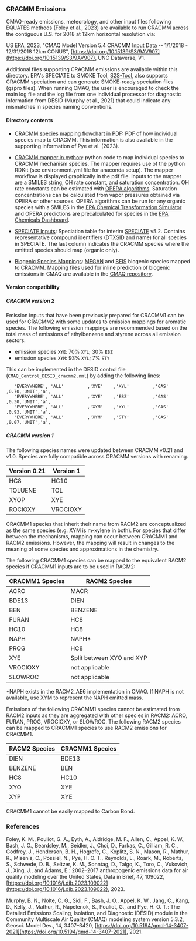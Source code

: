 ### CRACMM Emissions

CMAQ-ready emissions, meteorology, and other input files following EQUATES methods (Foley et al., 2023) are available to run CRACMM across the contiguous U.S. for 2018 at 12km horizontal resolution via:

US EPA, 2023, "CMAQ Model Version 5.4 CRACMM Input Data -- 1/1/2018 - 12/31/2018 12km CONUS", [https://doi.org/10.15139/S3/9AV907](https://doi.org/10.15139/S3/9AV907), UNC Dataverse, V1.


Additional files supporting CRACMM emissions are available within this directory. EPA's SPECIATE to SMOKE Tool, [S2S-Tool](https://github.com/USEPA/S2S-Tool), also supports CRACMM speciation and can generate SMOKE-ready speciation files (gspro files). When running CMAQ, the user is encouraged to check the main log file and the log file from one individual processor for diagnostic information from DESID (Murphy et al., 2021) that could indicate any mismatches in species naming conventions.

#### Directory contents

- [CRACMM species mapping flowchart in PDF](cracmm_mapping_flowchart_v1.pdf): PDF of how individual species map to CRACMM. This information is also available in the supporting information of Pye et al. (2023).

- [CRACMM mapper in python](cracmm_mapper.py): python code to map individual species to CRACMM mechanism species. The mapper requires use of the python RDKit (see environment.yml file for anaconda setup). The mapper workflow is displayed graphically in the pdf file. Inputs to the mapper are a SMILES string, OH rate constant, and saturation concentration. OH rate constants can be estimated with [OPERA algorithms](https://github.com/kmansouri/OPERA). Saturation concentrations can be calculated from vapor pressures obtained via OPERA or other sources. OPERA algorithms can be run for any organic species with a SMILES in the [EPA Chemical Transformation Simulator](https://qed.epa.gov/cts/pchemprop/input/) and OPERA predictions are precalculated for species in the [EPA Chemicals Dashboard](https://comptox.epa.gov/dashboard/). 

- [SPECIATE Inputs](SPECIATEInputs): Speciation table for interim [SPECIATE](https://www.epa.gov/air-emissions-modeling/speciate) v5.2. Contains representative compound identifiers (DTXSID and name) for all species in SPECIATE. The last column indicates the CRACMM species where the emitted species should map (organic only).

- [Biogenic Species Mappings](BiogenicMappings): [MEGAN](https://bai.ess.uci.edu/megan) and [BEIS](https://www.epa.gov/air-emissions-modeling/biogenic-emission-inventory-system-beis) biogenic species mapped to CRACMM. Mapping files used for inline prediction of biogenic emissions in CMAQ are available in the [CMAQ repository](https://github.com/USEPA/CMAQ/tree/main/CCTM/src/biog).

#### Version compatibility

##### CRACMM version 2
Emission inputs that have been previously prepared for CRACMM1 can be used for CRACMM2 with some updates to emission mappings for aromatic species. The following emission mappings are recommended based on the total mass of emissions of ethylbenzene and styrene across all emission sectors:
- emission species `XYE`: 70% `XYL`; 30% `EBZ`
- emission species `XYM`: 93% `XYL`; 7% `STY`

This can be implemented in the DESID control file (`CMAQ_Control_DESID_cracmm2.nml`) by adding the following lines:
```
   'EVERYWHERE', 'ALL'         ,'XYE'    ,'XYL'         ,'GAS'  ,0.70,'UNIT','a',
   'EVERYWHERE', 'ALL'         ,'XYE'    ,'EBZ'         ,'GAS'  ,0.30,'UNIT','a',
   'EVERYWHERE', 'ALL'         ,'XYM'    ,'XYL'         ,'GAS'  ,0.93,'UNIT','a',
   'EVERYWHERE', 'ALL'         ,'XYM'    ,'STY'         ,'GAS'  ,0.07,'UNIT','a',
```

##### CRACMM version 1
The following species names were updated between CRACMM v0.21 and v1.0. Species are fully compatible across CRACMM versions with renaming.

| Version 0.21  | Version 1 |
| ------------- | --------- |
| HC8           | HC10      |
| TOLUENE       | TOL       |
| XYOP          | XYE       |
| ROCIOXY       | VROCIOXY  |

CRACMM1 species that inherit their name from RACM2 are conceptualized as the same species (e.g. XYM is m-xylene in both). For species that differ between the mechanisms, mapping can occur between CRACMM1 and RACM2 emissions. However, the mapping will result in changes to the meaning of some species and approximations in the chemistry. 

The following CRACMM1 species can be mapped to the equivalent RACM2 species if CRACMM1 inputs are to be used in RACM2:

| CRACMM1 Species | RACM2 Species |
| -------- | --------- |
| ACRO     | MACR |
| BDE13    | DIEN |
| BEN      | BENZENE |
| FURAN    | HC8 |
| HC10     | HC8 |
| NAPH     | NAPH* |
| PROG     | HC8 |
| XYE      | Split between XYO and XYP |
| VROCIOXY | not applicable |
| SLOWROC  | not applicable |

*NAPH exists in the RACM2_AE6 implementation in CMAQ. If NAPH is not available, use XYM to represent the NAPH emitted mass.

Emissions of the following CRACMM1 species cannot be estimated from RACM2 inputs as they are aggregated with other species in RACM2: ACRO, FURAN, PROG, VROCIOXY, or SLOWROC. The following RACM2 species can be mapped to CRACMM1 species to use RACM2 emissions for CRACMM1.

| RACM2 Species | CRACMM1 Species |
| -------- | --------- |
| DIEN     | BDE13 |
| BENZENE  | BEN |
| HC8      | HC10 |
| XYO      | XYE |
| XYP      | XYE |

CRACMM1 cannot be easily mapped to Carbon Bond.

### References
Foley, K. M., Pouliot, G. A., Eyth, A., Aldridge, M. F., Allen, C., Appel, K. W., Bash, J. O., Beardsley, M., Beidler, J., Choi, D., Farkas, C., Gilliam, R. C., Godfrey, J., Henderson, B. H., Hogrefe, C., Koplitz, S. N., Mason, R., Mathur, R., Misenis, C., Possiel, N., Pye, H. O. T., Reynolds, L., Roark, M., Roberts, S., Schwede, D. B., Seltzer, K. M., Sonntag, D., Talgo, K., Toro, C., Vukovich, J., Xing, J., and Adams, E.: 2002–2017 anthropogenic emissions data for air quality modeling over the United States, Data in Brief, 47, 109022, [https://doi.org/10.1016/j.dib.2023.109022](https://doi.org/10.1016/j.dib.2023.109022), 2023.

Murphy, B. N., Nolte, C. G., Sidi, F., Bash, J. O., Appel, K. W., Jang, C., Kang, D., Kelly, J., Mathur, R., Napelenok, S., Pouliot, G., and Pye, H. O. T.: The Detailed Emissions Scaling, Isolation, and Diagnostic (DESID) module in the Community Multiscale Air Quality (CMAQ) modeling system version 5.3.2, Geosci. Model Dev., 14, 3407–3420, [https://doi.org/10.5194/gmd-14-3407-2021](https://doi.org/10.5194/gmd-14-3407-2021), 2021.
